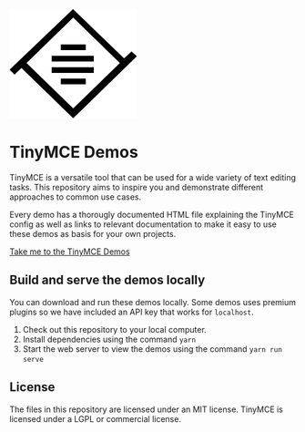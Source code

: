 ![TinyMCE Logotype](logo.svg?sanitize=true "TinyMCE Logotype")

# TinyMCE Demos
TinyMCE is a versatile tool that can be used for a wide variety of text editing tasks. This repository aims to inspire you and demonstrate different approaches to common use cases.

Every demo has a thorougly documented HTML file explaining the TinyMCE config as well as links to relevant documentation to make it easy to use these demos as basis for your own projects.

[Take me to the TinyMCE Demos](https://tinymce.github.io/tinymce-demos/index.html)

## Build and serve the demos locally

You can download and run these demos locally. Some demos uses premium plugins so we have included an API key that works for `localhost`.

1. Check out this repository to your local computer.
2. Install dependencies using the command `yarn`
3. Start the web server to view the demos using the command `yarn run serve`

## License
The files in this repository are licensed under an MIT license.
TinyMCE is licensed under a LGPL or commercial license.
